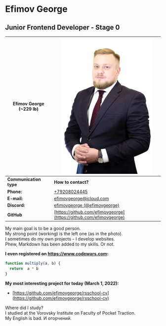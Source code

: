 # Efimov George
## Junior Frontend Developer - Stage 0

| Efimov George (~229 lb) | <img src="photo.jpeg" width="300" alt="photo efimov">   |
| ----- | -----|
| **Communication type** | **How to contact?** |
| **Phone:** | [+79208024445](tel:+79208024445) |
| **E-mail:** | [efimovgeorge@icloud.com](mailto:efimovgeorge@icloud.com) |
| **Discord:** | [efimovgeorge (@efimovgeorge)](https://discordapp.com/users/efimovgeorge#5086) |
| **GitHub** | [https://github.com/efimovgeorge](https://github.com/efimovgeorge)

My main goal is to be a good person.  
My strong point (working) is the left one (as in the photo).  
I sometimes do my own projects - I develop websites.  
Phew, Markdown has been added to my skills. Or not.  

**I even registered on https://www.codewars.com:**
```javascript
function multiply(a, b) {
  return  a * b
} 
```

**My most interesting project for today (March 1, 2022):**
* [https://github.com/efimovgeorge/rsschool-cv](https://github.com/efimovgeorge/rsschool-cv) 

Where did I study?  
I studied at the Vorovsky Institute on Faculty of Pocket Traction.  
My English is bad. И огорчений.
